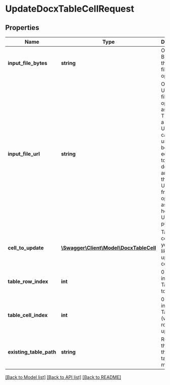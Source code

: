 # UpdateDocxTableCellRequest

## Properties
Name | Type | Description | Notes
------------ | ------------- | ------------- | -------------
**input_file_bytes** | **string** | Optional: Bytes of the input file to operate on | [optional] 
**input_file_url** | **string** | Optional: URL of a file to operate on as input.  This can be a public URL, or you can also use the begin-editing API to upload a document and pass in the secure URL result from that operation as the URL here (this URL is not public). | [optional] 
**cell_to_update** | [**\Swagger\Client\Model\DocxTableCell**](DocxTableCell.md) | Table cell contents you would like to update the cell with | [optional] 
**table_row_index** | **int** | 0-based index of the Table Row to update | [optional] 
**table_cell_index** | **int** | 0-based index of the Table Cell (within the row) to update | [optional] 
**existing_table_path** | **string** | Required; the path to the existing table to modify | [optional] 

[[Back to Model list]](../README.md#documentation-for-models) [[Back to API list]](../README.md#documentation-for-api-endpoints) [[Back to README]](../README.md)


